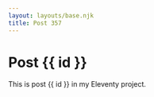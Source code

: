 ```yaml
---
layout: layouts/base.njk
title: Post 357
---
```


# Post {{ id }}

This is post {{ id }} in my Eleventy project.
